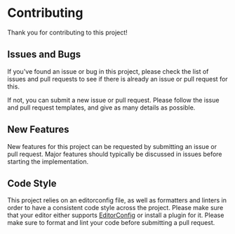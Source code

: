 # Contributing

Thank you for contributing to this project!

## Issues and Bugs

If you've found an issue or bug in this project, please check the list of issues
and pull requests to see if there is already an issue or pull request for this.

If not, you can submit a new issue or pull request. Please follow the issue and
pull request templates, and give as many details as possible.

## New Features

New features for this project can be requested by submitting an issue or pull
request. Major features should typically be discussed in issues before starting
the implementation.

## Code Style

This project relies on an editorconfig file, as well as formatters and linters
in order to have a consistent code style across the project. Please make sure
that your editor either supports [EditorConfig](https://editorconfig.org/) or
install a plugin for it. Please make sure to format and lint your code before
submitting a pull request.
